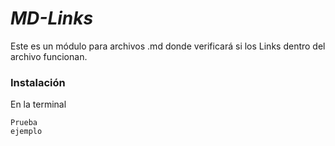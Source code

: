 # _MD-Links_

Este es un módulo para archivos .md donde verificará si los Links dentro del archivo funcionan.

### Instalación

En la terminal

```
Prueba
ejemplo

```

